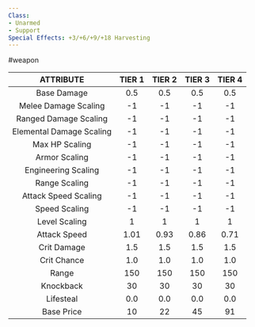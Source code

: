 ```yaml
---
Class:
- Unarmed
- Support
Special Effects: +3/+6/+9/+18 Harvesting
---
```

#weapon

| **ATTRIBUTE**| **TIER 1**| **TIER 2**| **TIER 3**| **TIER 4** |
| :---: | :---: | :---: | :---: | :---:  |
| Base Damage | 0.5   | 0.5   | 0.5   | 0.5  |
| Melee Damage Scaling | -1   | -1   | -1   | -1  |
| Ranged Damage Scaling | -1   | -1   | -1   | -1  |
| Elemental Damage Scaling | -1   | -1   | -1   | -1  |
| Max HP Scaling | -1   | -1   | -1   | -1  |
| Armor Scaling | -1   | -1   | -1   | -1  |
| Engineering Scaling | -1   | -1   | -1   | -1  |
| Range Scaling | -1   | -1   | -1   | -1  |
| Attack Speed Scaling | -1   | -1   | -1   | -1  |
| Speed Scaling | -1   | -1   | -1   | -1  |
| Level Scaling | 1   | 1   | 1   | 1  |
| Attack Speed | 1.01   | 0.93   | 0.86   | 0.71  |
| Crit Damage | 1.5   | 1.5   | 1.5   | 1.5  |
| Crit Chance | 1.0   | 1.0   | 1.0   | 1.0  |
| Range | 150   | 150   | 150   | 150  |
| Knockback | 30   | 30   | 30   | 30  |
| Lifesteal | 0.0   | 0.0   | 0.0   | 0.0  |
| Base Price | 10   | 22   | 45   | 91  |
